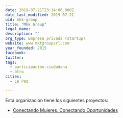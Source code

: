 ```yaml
---
date: 2019-07-21T23:14:06.000Z
date_last_modified: 2019-07-21
uid: mkk-group
title: "Mkk Group"
legal_name: 
description: ""
org_type: Empresa privada (startup)
website: www.mktgroupsrl.com
year_founded: 2015
facebook: 
twitter: 
tags:
  - participación-ciudadana
  - otro
cities: 
  - La Paz

---
```


Esta organización tiene los siguientes proyectos:

- [Conectando Mujeres, Conectando Oportunidades](/i/conectando-mujeres-conectando-oportunidades.html)
